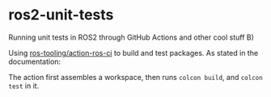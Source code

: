 # ros2-unit-tests

Running unit tests in ROS2 through GitHub Actions and other cool stuff B)

Using [ros-tooling/action-ros-ci](https://github.com/ros-tooling/action-ros-ci) to build and test packages. As stated in the documentation:

The action first assembles a workspace, then runs `colcon build`, and `colcon test` in it.

